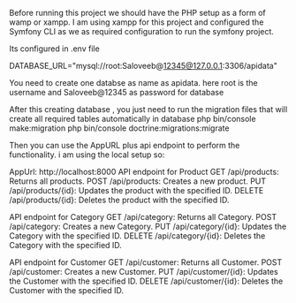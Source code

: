 Before running this project we should have the PHP setup as a form of wamp or xampp.
I am using xampp for this project and configured the Symfony CLI as we as required configuration to run the symfony project.

Its configured in .env file 

DATABASE_URL="mysql://root:Saloveeb@12345@127.0.0.1:3306/apidata"

You need to create one databse as name as apidata.
here root is the username and Saloveeb@12345 as password for database 

After this creating database , you just need to run the migration files that will create  all required tables automatically in database 
php bin/console make:migration
php bin/console doctrine:migrations:migrate


Then you can use the AppURL plus api endpoint to perform the functionality.
i am using the local setup so:

AppUrl: http://localhost:8000
API endpoint for Product
    GET /api/products: Returns all products.
    POST /api/products: Creates a new product.
    PUT /api/products/{id}: Updates the product with the specified ID.
    DELETE /api/products/{id}: Deletes the product with the specified ID.

API endpoint for Category
    GET /api/category: Returns all Category.
    POST /api/category: Creates a new Category.
    PUT /api/category/{id}: Updates the Category with the specified ID.
    DELETE /api/category/{id}: Deletes the Category with the specified ID.

API endpoint for Customer
    GET /api/customer: Returns all Customer.
    POST /api/customer: Creates a new Customer.
    PUT /api/customer/{id}: Updates the Customer with the specified ID.
    DELETE /api/customer/{id}: Deletes the Customer with the specified ID.
